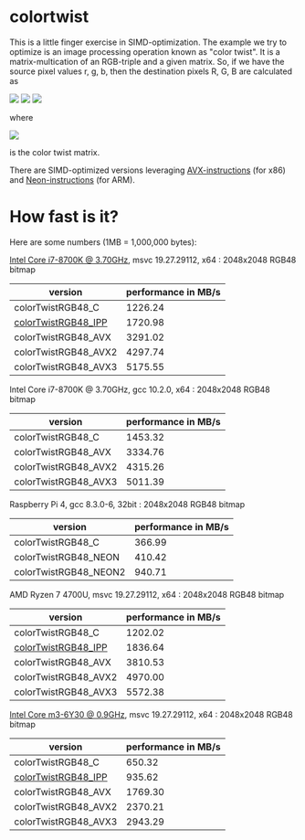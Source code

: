 # colortwist

This is a little finger exercise in SIMD-optimization. The example we try to optimize is an image processing operation known as "color twist". It is a matrix-multication of an RGB-triple and a given matrix.
So, if we have the source pixel values r, g, b, then the destination pixels R, G, B are calculated as 

<img src="https://render.githubusercontent.com/render/math?math=R = t_11 \cdot r %2B t_12 \cdot g %2B t_13 \cdot b %2B t_14">
<img src="https://render.githubusercontent.com/render/math?math=G = t_21 \cdot r %2B t_22 \cdot g %2B t_23 \cdot b %2B t_24">
<img src="https://render.githubusercontent.com/render/math?math=B = t_31 \cdot r %2B t_32 \cdot g %2B t_33 \cdot b %2B t_34">

where 

<img src="https://render.githubusercontent.com/render/math?math=T=\begin{pmatrix}t_11 %26 t_12 %26 t_13 %26 t_14\\t_21 %26 t_22 %26 t_23 %26 t_24\\t_31 %26 t_32 %26 t_33 %26 t_34 \end{pmatrix} ">

is the color twist matrix.

There are SIMD-optimized versions leveraging [AVX-instructions](https://en.wikipedia.org/wiki/Advanced_Vector_Extensions) (for x86) and [Neon-instructions](https://en.wikipedia.org/wiki/ARM_architecture#Advanced_SIMD_(NEON)) (for ARM).

# How fast is it?

Here are some numbers (1MB = 1,000,000 bytes):

[Intel Core i7-8700K @ 3.70GHz](https://ark.intel.com/content/www/us/en/ark/products/126684/intel-core-i7-8700k-processor-12m-cache-up-to-4-70-ghz.html), msvc 19.27.29112, x64 : 2048x2048 RGB48 bitmap

| version                | performance in MB/s |
| ---------------------- | ------------------- |
| colorTwistRGB48_C      | 1226.24             |
| [colorTwistRGB48_IPP](https://software.intel.com/content/www/us/en/develop/documentation/ipp-dev-reference/top/volume-2-image-processing/image-color-conversion/color-twist.html)  | 1720.98  |
| colorTwistRGB48_AVX    | 3291.02             |
| colorTwistRGB48_AVX2   | 4297.74             |
| colorTwistRGB48_AVX3   | 5175.55             |

Intel Core i7-8700K @ 3.70GHz, gcc 10.2.0, x64 : 2048x2048 RGB48 bitmap

| version                | performance in MB/s |
| ---------------------- | ------------------- |
| colorTwistRGB48_C      | 1453.32             |
| colorTwistRGB48_AVX    | 3334.76             |
| colorTwistRGB48_AVX2   | 4315.26             |
| colorTwistRGB48_AVX3   | 5011.39             |

Raspberry Pi 4, gcc 8.3.0-6, 32bit : 2048x2048 RGB48 bitmap

| version                | performance in MB/s |
| ---------------------- | ------------------- |
| colorTwistRGB48_C      | 366.99              |
| colorTwistRGB48_NEON   | 410.42              |
| colorTwistRGB48_NEON2  | 940.71              |

AMD Ryzen 7 4700U, msvc 19.27.29112, x64 : 2048x2048 RGB48 bitmap

| version                | performance in MB/s |
| ---------------------- | ------------------- |
| colorTwistRGB48_C      | 1202.02             |
| [colorTwistRGB48_IPP](https://software.intel.com/content/www/us/en/develop/documentation/ipp-dev-reference/top/volume-2-image-processing/image-color-conversion/color-twist.html)  | 1836.64  |
| colorTwistRGB48_AVX    | 3810.53             |
| colorTwistRGB48_AVX2   | 4970.00             |
| colorTwistRGB48_AVX3   | 5572.38             |

[Intel Core m3-6Y30 @ 0.9GHz](https://ark.intel.com/content/www/us/en/ark/products/88198/intel-core-m3-6y30-processor-4m-cache-up-to-2-20-ghz.html), msvc 19.27.29112, x64 : 2048x2048 RGB48 bitmap

| version                | performance in MB/s |
| ---------------------- | ------------------- |
| colorTwistRGB48_C      | 650.32              |
| [colorTwistRGB48_IPP](https://software.intel.com/content/www/us/en/develop/documentation/ipp-dev-reference/top/volume-2-image-processing/image-color-conversion/color-twist.html)  | 935.62  |
| colorTwistRGB48_AVX    | 1769.30             |
| colorTwistRGB48_AVX2   | 2370.21             |
| colorTwistRGB48_AVX3   | 2943.29             |
